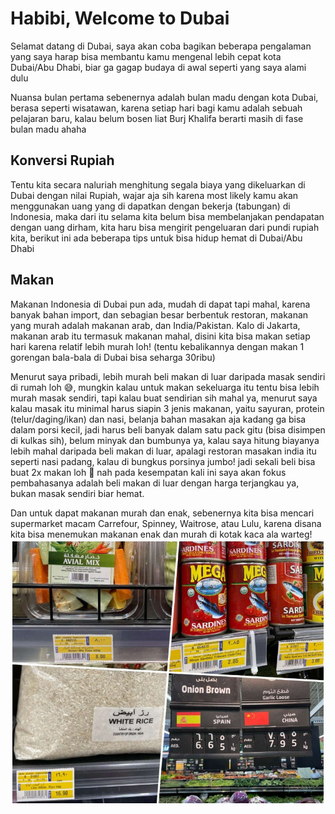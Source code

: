 # Habibi, Welcome to Dubai

Selamat datang di Dubai, saya akan coba bagikan beberapa pengalaman yang saya harap bisa membantu kamu mengenal lebih cepat kota Dubai/Abu Dhabi, biar ga gagap budaya di awal seperti yang saya alami dulu

Nuansa bulan pertama sebenernya adalah bulan madu dengan kota Dubai, berasa seperti wisatawan, karena setiap hari bagi kamu adalah sebuah pelajaran baru, kalau belum bosen liat Burj Khalifa berarti masih di fase bulan madu ahaha

## Konversi Rupiah
Tentu kita secara naluriah menghitung segala biaya yang dikeluarkan di Dubai dengan nilai Rupiah, wajar aja sih karena most likely kamu akan menggunakan uang yang di dapatkan dengan bekerja (tabungan) di Indonesia, maka dari itu selama kita belum bisa membelanjakan pendapatan dengan uang dirham, kita haru bisa mengirit pengeluaran dari pundi rupiah kita, berikut ini ada beberapa tips untuk bisa hidup hemat di Dubai/Abu Dhabi


## Makan
Makanan Indonesia di Dubai pun ada, mudah di dapat tapi mahal, karena banyak bahan import, dan sebagian besar berbentuk restoran, makanan yang murah adalah makanan arab, dan India/Pakistan. Kalo di Jakarta, makanan arab itu termasuk makanan mahal, disini kita bisa makan setiap hari karena relatif lebih murah loh! (tentu kebalikannya dengan makan 1 gorengan bala-bala di Dubai bisa seharga 30ribu)


Menurut saya pribadi, lebih murah beli makan di luar daripada masak sendiri di rumah loh 😅, mungkin kalau untuk makan sekeluarga itu tentu bisa lebih murah masak sendiri, tapi kalau buat sendirian sih mahal ya, menurut saya kalau masak itu minimal harus siapin 3 jenis makanan, yaitu sayuran, protein (telur/daging/ikan) dan nasi, belanja bahan masakan aja kadang ga bisa dalam porsi kecil, jadi harus beli banyak dalam satu pack gitu (bisa disimpen di kulkas sih), belum minyak dan bumbunya ya, kalau saya hitung biayanya lebih mahal daripada beli makan di luar, apalagi restoran masakan india itu seperti nasi padang, kalau di bungkus porsinya jumbo! jadi sekali beli bisa buat 2x makan loh 🤣 nah pada kesempatan kali ini saya akan fokus pembahasanya adalah beli makan di luar dengan harga terjangkau ya, bukan masak sendiri biar hemat.

Dan untuk dapat makanan murah dan enak, sebenernya kita bisa mencari supermarket macam Carrefour, Spinney, Waitrose, atau Lulu, karena disana kita bisa menemukan makanan enak dan murah di kotak kaca ala warteg!
![makanan](img/aneka-bahan-masakan-2xl.jpg)